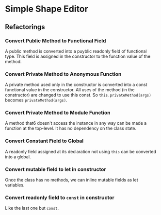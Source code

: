 # Simple Shape Editor

## Refactorings

### Convert Public Method to Functional Field

A public method is converted into a puyblic readonly field of 
functional type.  This field is assigned in the constructor to
the function value of the method.

### Convert Private Method to Anonymous Function

A private method used only in the constructor is converted into
a const functional value in the constructor.  All uses of the method (in the constructor) are changed to use this const.  So `this.privateMethod(args)` becomes `privateMethod(args)`.

### Convert Private Method to Module Function

A method that6 doesn't access the instance in any way can be made
a function at the top-level.  It has no dependency on the class state.

### Convert Constant Field to Global

A readonly field assigned at its declaration not using `this` can be
converted into a global.

### Convert mutable field to let in constructor

Once the class has no methods, we can inline mutable fields as
let variables.

### Convert readonly field to `const` in constructor

Like the last one but `const`.